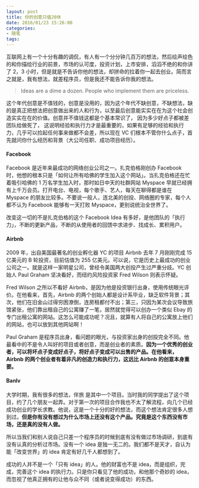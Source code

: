 ```yaml
---
layout: post
title: 你的创意只值20块
date: 2016/01/23 15:26:00
categories:
- 随笔
tags:
---
```


互联网上有一个十分有趣的调侃，有人有一个分分钟几百万的想法，然后绘声绘色的和你描绘行业的前景，市场的认可度，投资计划，上市安排，滔滔不绝的和你讲了 2，3 小时，但是就是不告诉你他的想法，却拼命的拉着你一起去创业。简而言之就是，我有想法，就差程序员，但是我还不能告诉你我的想法。

> Ideas are a dime a dozen. People who implement them are priceless.

这个年代创意是不值钱的，创意是没用的，因为这个年代不缺创意，不缺想法，缺的是真正把想法把创意做出来的人和行为，以至最后创意能实实在在为这个社会创造实实在在的价值。创意并不值钱这都是个基本常识了， 因为多少好点子都被差团队给做死了， 这说明经验和执行力才是最重要的，如果有足够的经验和执行力，几乎可以捡起任何事来做都不会差，所以现在 VC 们根本不管你什么点子，首先就问你什么经历和背景（大公司任职、成功项目经历）。

#### Facebook

Facebook 是近年来最成功的网络创业公司之一。扎克伯格刚创办 Facebook 时，他想的根本只是「如何让所有哈佛的学生加入这个网站」。当扎克伯格还在忙着吸引哈佛的 1 万名学生加入时，那时如日中天的社群网站 Myspace 早就已经拥有上千万会员。打开电台、电视，每个歌手、艺人，每天在聊得都是谁在 Myspace 的朋友比较多。不要说一般人，连北美的创投、网络圈的专家，每个人都不认为 Facebook 能够有一天打败 Myspace，更别说统治全世界了。

改变这一切的不是扎克伯格的这个 Facebook Idea 有多好，是他团队的「执行力」，不断的更新产品，不断的从使用者的回馈中求进步、找成长、累积用户。

#### Airbnb

2009 年，出自美国最著名的创业孵化器 YC 的项目 Airbnb 去年 7 月刚刚完成 15 亿美元的 B 轮投资，目前估值为 255 亿美元。可以说，它是历史上最成功的创业公司之一。就是这样一家明星公司，曾经令美国两大创投产生过严重分歧。YC 创始人 Paul Graham 坚决看好，而纽约风险投资家 Fred Wilson 则表示怀疑。

Fred Wilson 之所以不看好 Airbnb，是因为他是投资银行出身，使用传统眼光评价。在他看来，首先，Airbnb 的两个创始人都是设计系毕业，缺乏软件背景；其次，他们在旧金山过得穷困潦倒，连房租都付不出；第三，只因为某次会议导致旅馆紧张，他们靠出租自己的公寓赚了一笔，居然就觉得可以创办一个类似 Ebay 的专门出租公寓的网站。这怎么可能成功呢？况且，就算有人将自己的公寓放上他们的网站，也可以放到其他网站啊！

Paul Graham 是程序员出身，看问题的眼光，与投资家出身的创投完全不同。他最看中的不是令人叫好的项目或者创意，而是创业者的素质。**因为一个优秀的创业者，可以将坏点子变成好点子，将好点子变成可以出售的产品。在他看来，Airbnb 的两个创业者有着非凡的创造力和执行力，这远比 Airbnb 的创意本身重要。**

#### Banlv

大学时期，我有很多的想法，伴旅 是其中一个项目。当时我的同学提出了这个项目，约了几个朋友一起弄。对于第一次的项目合作我也不太了解流程，向几个已经成功创业的学长求教。他说，这是一个十分的好的想法，而这个想法肯定很多人想到过。**但是你有没有想过为什么市场上还没有这个产品。究竟是这个东西没有市场，还是真的没有人做。**

所以当我们和别人说自己只差一个程序员的时候到底有没有做过市场调研，到底有没有认真的分析过市场。没有一个 idea 是独一无二的。我们都不是天才，自认为能「改变世界」的 idea 肯定有好几千人都想到了。

成功的人并不是一个「只有 idea」的人。他的财富也不是 idea，而是组织，完成，完善这个 idea 的执行力。只是你只看见了他的成功，和他那个奇妙的 idea，而忽视了他真正拥有的让他与众不同（或者说变得成功）的东西。
